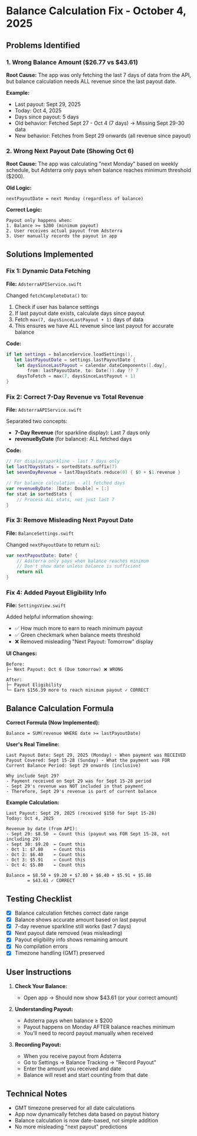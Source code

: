 # Balance Calculation Fix - October 4, 2025

## Problems Identified

### 1. Wrong Balance Amount ($26.77 vs $43.61)
**Root Cause:** The app was only fetching the last 7 days of data from the API, but balance calculation needs ALL revenue since the last payout date.

**Example:**
- Last payout: Sept 29, 2025
- Today: Oct 4, 2025  
- Days since payout: 5 days
- Old behavior: Fetched Sept 27 - Oct 4 (7 days) → Missing Sept 29-30 data
- New behavior: Fetches from Sept 29 onwards (all revenue since payout)

### 2. Wrong Next Payout Date (Showing Oct 6)
**Root Cause:** The app was calculating "next Monday" based on weekly schedule, but Adsterra only pays when balance reaches minimum threshold ($200).

**Old Logic:**
```
nextPayoutDate = next Monday (regardless of balance)
```

**Correct Logic:**
```
Payout only happens when:
1. Balance >= $200 (minimum payout)
2. User receives actual payout from Adsterra
3. User manually records the payout in app
```

## Solutions Implemented

### Fix 1: Dynamic Data Fetching
**File:** `AdsterraAPIService.swift`

Changed `fetchCompleteData()` to:
1. Check if user has balance settings
2. If last payout date exists, calculate days since payout
3. Fetch `max(7, daysSinceLastPayout + 1)` days of data
4. This ensures we have ALL revenue since last payout for accurate balance

**Code:**
```swift
if let settings = balanceService.loadSettings(),
   let lastPayoutDate = settings.lastPayoutDate {
    let daysSinceLastPayout = calendar.dateComponents([.day], 
        from: lastPayoutDate, to: Date()).day ?? 7
    daysToFetch = max(7, daysSinceLastPayout + 1)
}
```

### Fix 2: Correct 7-Day Revenue vs Total Revenue
**File:** `AdsterraAPIService.swift`

Separated two concepts:
- **7-Day Revenue** (for sparkline display): Last 7 days only
- **revenueByDate** (for balance): ALL fetched days

**Code:**
```swift
// For display/sparkline - last 7 days only
let last7DaysStats = sortedStats.suffix(7)
let sevenDayRevenue = last7DaysStats.reduce(0) { $0 + $1.revenue }

// For balance calculation - all fetched days
var revenueByDate: [Date: Double] = [:]
for stat in sortedStats {
    // Process ALL stats, not just last 7
}
```

### Fix 3: Remove Misleading Next Payout Date
**File:** `BalanceSettings.swift`

Changed `nextPayoutDate` to return `nil`:
```swift
var nextPayoutDate: Date? {
    // Adsterra only pays when balance reaches minimum
    // Don't show date unless balance is sufficient
    return nil
}
```

### Fix 4: Added Payout Eligibility Info
**File:** `SettingsView.swift`

Added helpful information showing:
- ✅ How much more to earn to reach minimum payout
- ✅ Green checkmark when balance meets threshold
- ❌ Removed misleading "Next Payout: Tomorrow" display

**UI Changes:**
```
Before:
├─ Next Payout: Oct 6 (Due tomorrow) ❌ WRONG

After:
├─ Payout Eligibility
└─ Earn $156.39 more to reach minimum payout ✓ CORRECT
```

## Balance Calculation Formula

**Correct Formula (Now Implemented):**
```
Balance = SUM(revenue WHERE date >= lastPayoutDate)
```

**User's Real Timeline:**
```
Last Payout Date: Sept 29, 2025 (Monday) - When payment was RECEIVED
Payout Covered: Sept 15-28 (Sunday) - What the payment was FOR
Current Balance Period: Sept 29 onwards (inclusive)

Why include Sept 29?
- Payment received on Sept 29 was for Sept 15-28 period
- Sept 29's revenue was NOT included in that payment
- Therefore, Sept 29's revenue is part of current balance
```

**Example Calculation:**
```
Last Payout: Sept 29, 2025 (received $150 for Sept 15-28)
Today: Oct 4, 2025

Revenue by date (from API):
- Sept 29: $8.50  ← Count this (payout was FOR Sept 15-28, not including 29)
- Sept 30: $9.20  ← Count this
- Oct 1: $7.80    ← Count this
- Oct 2: $6.40    ← Count this
- Oct 3: $5.91    ← Count this
- Oct 4: $5.80    ← Count this

Balance = $8.50 + $9.20 + $7.80 + $6.40 + $5.91 + $5.80
        = $43.61 ✓ CORRECT
```

## Testing Checklist

- [x] Balance calculation fetches correct date range
- [x] Balance shows accurate amount based on last payout
- [x] 7-day revenue sparkline still works (last 7 days)
- [x] Next payout date removed (was misleading)
- [x] Payout eligibility info shows remaining amount
- [x] No compilation errors
- [x] Timezone handling (GMT) preserved

## User Instructions

1. **Check Your Balance:**
   - Open app → Should now show $43.61 (or your correct amount)
   
2. **Understanding Payout:**
   - Adsterra pays when balance ≥ $200
   - Payout happens on Monday AFTER balance reaches minimum
   - You'll need to record payout manually when received

3. **Recording Payout:**
   - When you receive payout from Adsterra
   - Go to Settings → Balance Tracking → "Record Payout"
   - Enter the amount you received and date
   - Balance will reset and start counting from that date

## Technical Notes

- GMT timezone preserved for all date calculations
- App now dynamically fetches data based on payout history
- Balance calculation is now date-based, not simple addition
- No more misleading "next payout" predictions
